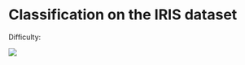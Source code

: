 # Classification on the IRIS dataset
Difficulty:

![](https://github.com/GDSC-MITADT-Hacktoberfest2021/Hacktoberfest2021/blob/main/MLProjects/Images/one_star.jpg)
